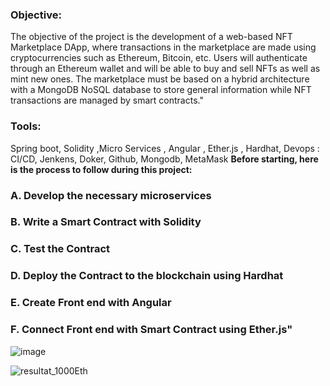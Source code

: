 

### **Objective:** 
The objective of the project is the development of a web-based NFT Marketplace DApp, where transactions in the marketplace are made using
cryptocurrencies such as Ethereum, Bitcoin, etc. 
Users will authenticate through an Ethereum wallet and will be able to buy and sell NFTs as well as mint new ones.
The marketplace must be based on a hybrid architecture with a MongoDB NoSQL database to store general information
while NFT transactions are managed by smart contracts."

### **Tools:** 
Spring boot, Solidity ,Micro Services , Angular , Ether.js , Hardhat, Devops : CI/CD,
Jenkens, Doker, Github, Mongodb, MetaMask
**Before starting, here is the process to follow during this project:**

### **A. Develop the necessary microservices**
### **B. Write a Smart Contract with Solidity**
### **C. Test the Contract**
### **D. Deploy the Contract to the blockchain using Hardhat**
### **E. Create Front end with Angular**
### **F. Connect Front end with Smart Contract using Ether.js"**
![image](https://user-images.githubusercontent.com/101791324/212566577-a2bf96ad-3df4-4525-840c-d0afe017ff80.png)



![resultat_1000Eth](https://user-images.githubusercontent.com/101791324/212566938-560db413-018f-4781-b0d4-31534c3edbb3.PNG)
